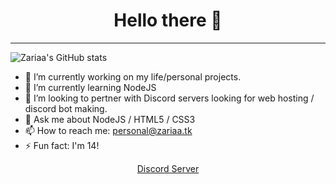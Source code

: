 <h1 align="center">Hello there 👋</h1>
<hr>

![Zariaa's GitHub stats](https://github-readme-stats.vercel.app/api?username=Zariaa27&show_icons=true&theme=merko)
  
- 🔭 I’m currently working on my life/personal projects.
- 🌱 I’m currently learning NodeJS
- 👯 I’m looking to pertner with Discord servers looking for web hosting / discord bot making.
- 💬 Ask me about NodeJS / HTML5 / CSS3
- 📫 How to reach me: personal@zariaa.tk
- ⚡ Fun fact: I'm 14!

<p align="center">
  <a href="https://discord.zariaa.tk">Discord Server</a>
</p>
